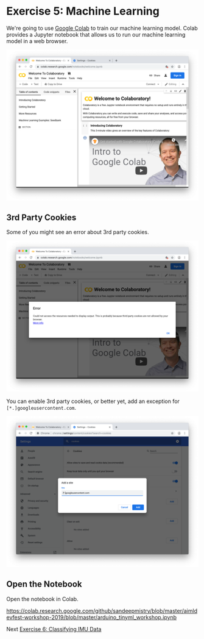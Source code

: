# Exercise 5: Machine Learning

We're going to use [Google Colab](https://colab.research.google.com) to train our machine learning model. Colab provides a Jupyter notebook that allows us to run our machine learning model in a web browser.

![Screenshot of Google Colab website](../images/colab.png)

## 3rd Party Cookies

Some of you might see an error about 3rd party cookies. 

![Screenshot of Google Colab error about 3rd party cookies](../images/colab-error.png)

You can enable 3rd party cookies, or better yet, add an exception for `[*.]googleusercontent.com`.

![Screenshot adding 3rd party cookie exception for googleusercontent.com](../images/colab-3rd-party-cookie-exception.png)

## Open the Notebook

Open the notebook in Colab.

https://colab.research.google.com/github/sandeepmistry/blob/master/aimldevfest-workshop-2019/blob/master/arduino_tinyml_workshop.ipynb

Next [Exercise 6: Classifying IMU Data](exercise6.md)
